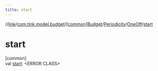 ```yaml
---
title: start
---
```

//[link](../../../../../index.html)/[com.tink.model.budget](../../../index.html)/[[common]Budget](../../index.html)/[Periodicity](../index.html)/[OneOff](index.html)/[start](start.html)



# start



[common]\
val [start](start.html): &lt;ERROR CLASS&gt;




